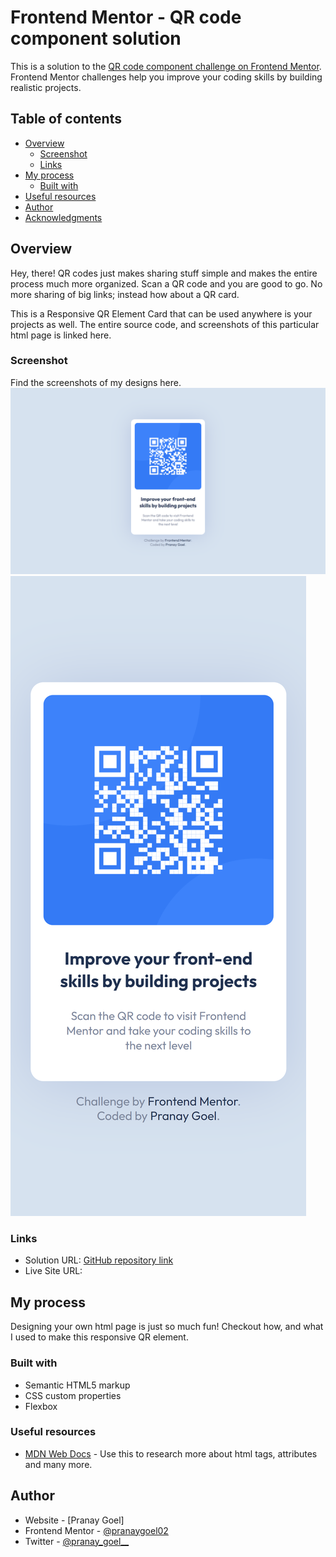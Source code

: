 # Frontend Mentor - QR code component solution

This is a solution to the [QR code component challenge on Frontend Mentor](https://www.frontendmentor.io/challenges/qr-code-component-iux_sIO_H). Frontend Mentor challenges help you improve your coding skills by building realistic projects. 

## Table of contents

- [Overview](#overview)
  - [Screenshot](#screenshot)
  - [Links](#links)
- [My process](#my-process)
  - [Built with](#built-with)
- [Useful resources](#useful-resources)
- [Author](#author)
- [Acknowledgments](#acknowledgments)

## Overview
Hey, there! QR codes just makes sharing stuff simple and makes the entire process much more organized. Scan a QR code and you are good to go. No more sharing of big links; instead how about a QR card.

This is a Responsive QR Element Card that can be used anywhere is your projects as well. The entire source code, and screenshots of this particular html page is linked here.

### Screenshot
Find the screenshots of my designs here.
![](./my%20design%20screenshots/desktop.png)
![](./my%20design%20screenshots/phone.png)

### Links

- Solution URL: [GitHub repository link](https://github.com/pranaygoel02/QR-Code-Element-Card)
- Live Site URL: [](https://your-live-site-url.com)

## My process
Designing your own html page is just so much fun! Checkout how, and what I used to make this responsive QR element.

### Built with
- Semantic HTML5 markup
- CSS custom properties
- Flexbox


### Useful resources

- [MDN Web Docs](https://developer.mozilla.org/en-US/docs/Web/HTML) - Use this to research more about html tags, attributes and many more.

## Author

- Website - [Pranay Goel]
- Frontend Mentor - [@pranaygoel02](https://www.frontendmentor.io/profile/pranaygoel02)
- Twitter - [@pranay_goel__](https://twitter.com/pranay_goel__)
